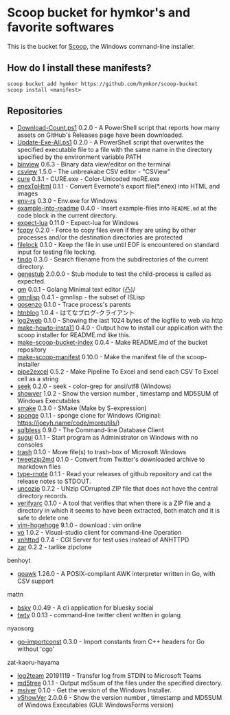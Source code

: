 Scoop bucket for hymkor's and favorite softwares
================================================

<!-- Uncomment the following line after replacing placeholders -->
<!--[![Tests](https://github.com/hymkor/scoop-repos/actions/workflows/ci.yml/badge.svg)](https://github.com/hymkor/scoop-repos/actions/workflows/ci.yml) [![Excavator](https://github.com/hymkor/scoop-repos/actions/workflows/excavator.yml/badge.svg)](https://github.com/hymkor/scoop-repos/actions/workflows/excavator.yml)-->

This is the bucket for [Scoop](https://scoop.sh), the Windows command-line installer.

How do I install these manifests?
---------------------------------

```
scoop bucket add hymkor https://github.com/hymkor/scoop-bucket
scoop install <manifest>
```

Repositories
------------

* [Download-Count.ps1](https://github.com/hymkor/Download-Count.ps1) 0.2.0 - A PowerShell script that reports how many assets on GitHub's Releases page have been downloaded.
* [Update-Exe-All.ps1](https://github.com/hymkor/Update-Exe-All.ps1) 0.2.0 - A PowerShell script that overwrites the specified executable file to a file with the same name in the directory specified by the environment variable PATH
* [binview](https://github.com/hymkor/binview) 0.6.3 - Binary data view/editor on the terminal
* [csview](https://github.com/hymkor/csview) 1.5.0 - The unbreakabe CSV editor - "CSView"
* [cure](https://github.com/hymkor/cure) 0.3.1 - CURE.exe - Color-Unicoded moRE.exe
* [enexToHtml](https://github.com/hymkor/go-enex) 0.1.1 - Convert Evernote's export file(\*.enex) into HTML and images
* [env-rs](https://github.com/hymkor/env-rs) 0.3.0 - Env.exe for Windows
* [example-into-readme](https://github.com/hymkor/example-into-readme) 0.4.0 - Insert example-files into `README.md` at the code block in the current directory.
* [expect-lua](https://github.com/hymkor/expect) 0.11.0 - Expect-lua for Windows
* [fcopy](https://github.com/hymkor/fcopy) 0.2.0 - Force to copy files even if they are using by other processes and/or the destination directories are protected
* [filelock](https://github.com/hymkor/filelock) 0.1.0 - Keep the file in use until EOF is encountered on standard input for testing file locking.
* [findo](https://github.com/hymkor/findo) 0.3.0 - Search filename from the subdirectories of the current directory.
* [genestub](https://github.com/hymkor/genestub) 2.0.0.0 - Stub module to test the child-process is called as expected.
* [gm](https://github.com/hymkor/gm) 0.0.1 - Golang Minimal text editor (凸)/
* [gmnlisp](https://github.com/hymkor/gmnlisp) 0.4.1 - gmnlisp - the subset of ISLisp
* [gosenzo](https://github.com/hymkor/gosenzo) 0.1.0 - Trace process's parents
* [htnblog](https://github.com/hymkor/go-htnblog) 1.0.4 - はてなブログ-クライアント
* [log2web](https://github.com/hymkor/log2web) 0.1.0 - Showing the last 1024 bytes of the logfile to web via http
* [make-howto-insta11](https://github.com/hymkor/make-howto-insta11) 0.4.0 - Output how to install our application with the scoop installer for README.md like this.
* [make-scoop-bucket-index](https://github.com/hymkor/make-scoop-bucket-index) 0.0.4 - Make README.md of the bucket repository
* [make-scoop-manifest](https://github.com/hymkor/make-scoop-manifest) 0.10.0 - Make the manifest file of the scoop-installer
* [pipe2excel](https://github.com/hymkor/pipe2excel) 0.5.2 - Make Pipeline To Excel and send each CSV To Excel cell as a string
* [seek](https://github.com/hymkor/seek) 0.2.0 - seek - color-grep for ansi/utf8 (Windows)
* [showver](https://github.com/hymkor/vo) 1.0.2 - Show the version number , timestamp and MD5SUM of Windows Executables
* [smake](https://github.com/hymkor/smake) 0.3.0 - SMake (Make by S-expression)
* [sponge](https://github.com/hymkor/sponge) 0.1.1 - sponge clone for Windows (Original: https://joeyh.name/code/moreutils/)
* [sqlbless](https://github.com/hymkor/sqlbless) 0.9.0 - The Command-line Database Client
* [sugui](https://github.com/hymkor/sugui-rs) 0.1.1 - Start program as Administrator on Windows with no consoles
* [trash](https://github.com/hymkor/trash-rs) 0.1.0 - Move file(s) to trash-box of Microsoft Windows
* [tweetzip2md](https://github.com/hymkor/tweetzip2md) 0.1.0 - Convert from Twitter's downloaded archive to markdown files
* [type-rnote](https://github.com/hymkor/type-rnote) 0.1.1 - Read your releases of github repository and cat the release notes to STDOUT.
* [uncozip](https://github.com/hymkor/uncozip) 0.7.2 - UNzip COrrupted ZIP file that does not have the central directory records.
* [verifyarc](https://github.com/hymkor/verifyarc) 0.1.0 - A tool that verifies that when there is a ZIP file and a directory in which it seems to have been extracted, both match and it is safe to delete one
* [vim-hogehoge](https://www.vim.org/download.php) 9.1.0 - download : vim online
* [vo](https://github.com/hymkor/vo) 1.0.2 - Visual-studio client for command-line Operation
* [xnhttpd](https://github.com/hymkor/xnhttpd) 0.7.4 - CGI Server for test uses instead of ANHTTPD
* [zar](https://github.com/hymkor/zar) 0.2.2 - tarlike zipclone

benhoyt
* [goawk](https://github.com/benhoyt/goawk) 1.26.0 - A POSIX-compliant AWK interpreter written in Go, with CSV support

mattn
* [bsky](https://github.com/mattn/bsky) 0.0.49 - A cli application for bluesky social
* [twty](https://github.com/mattn/twty) 0.0.13 - command-line twitter client written in golang

nyaosorg
* [go-importconst](https://github.com/nyaosorg/go-importconst) 0.3.0 - Import constants from C++ headers for Go without 'cgo'

zat-kaoru-hayama
* [log2team](https://github.com/zat-kaoru-hayama/log2team) 20191119 - Transfer log from STDIN to Microsoft Teams
* [md5tree](https://github.com/zat-kaoru-hayama/md5tree) 0.1.1 - Output md5sum of the files under the specified directory.
* [msiver](https://github.com/zat-kaoru-hayama/go-msidb) 0.1.0 - Get the version of the Windows Installer.
* [yShowVer](https://github.com/zat-kaoru-hayama/yShowVer) 2.0.0.6 - Show the version number , timestamp and MD5SUM of Windows Executables (GUI: WindowsForms version)
